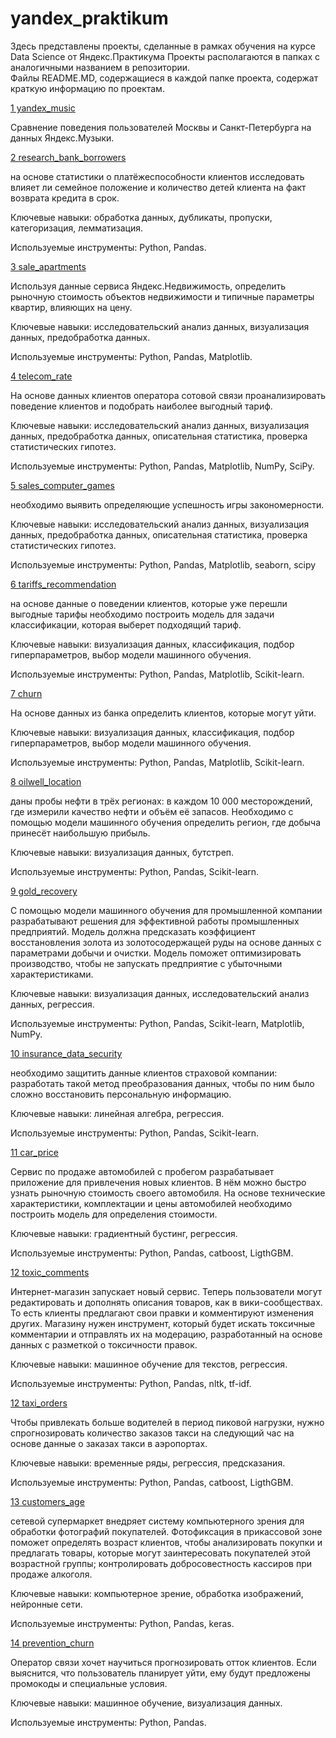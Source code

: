 # yandex_praktikum

Здесь представлены проекты, сделанные в рамках обучения на курсе Data Science от Яндекс.Практикума
Проекты располагаются в папках с аналогичными названием в репозитории.  
Файлы README.MD, содержащиеся в каждой папке проекта, содержат краткую информацию по проектам. 


[1 yandex_music](https://github.com/dar-bo/yandex_praktikum/tree/main/yandex_music)

Сравнение поведения пользователей Москвы и Санкт-Петербурга на данных Яндекс.Музыки.

[2 research_bank_borrowers](https://github.com/dar-bo/yandex_praktikum/tree/main/research_bank_borrowers)

на основе статистики о платёжеспособности клиентов исследовать влияет ли семейное положение и количество детей клиента на факт возврата кредита в срок.

Ключевые навыки: обработка данных, дубликаты, пропуски, категоризация, лемматизация.

Используемые инструменты: Python, Pandas.

[3 sale_apartments](https://github.com/dar-bo/yandex_praktikum/tree/main/sale_apartments)

Используя данные сервиса Яндекс.Недвижимость, определить рыночную стоимость объектов недвижимости и типичные параметры квартир, влияющих на цену.

Ключевые навыки: исследовательский анализ данных, визуализация данных, предобработка данных.

Используемые инструменты: Python, Pandas, Matplotlib.

[4 telecom_rate](https://github.com/dar-bo/yandex_praktikum/blob/main/telecom_rate)

На основе данных клиентов оператора сотовой связи проанализировать поведение клиентов и подобрать наиболее выгодный тариф.

Ключевые навыки: исследовательский анализ данных, визуализация данных, предобработка данных, описательная статистика, проверка статистических гипотез.

Используемые инструменты: Python, Pandas, Matplotlib, NumPy, SciPy.

[5 sales_computer_games](https://github.com/dar-bo/yandex_praktikum/tree/main/sales_computer_games)

необходимо выявить определяющие успешность игры закономерности.

Ключевые навыки: исследовательский анализ данных, визуализация данных, предобработка данных, описательная статистика, проверка статистических гипотез.

Используемые инструменты: Python, Pandas, Matplotlib, seaborn, scipy

[6 tariffs_recommendation](https://github.com/dar-bo/yandex_praktikum/tree/main/tariffs_recommendation)

на основе данные о поведении клиентов, которые уже перешли выгодные тарифы необходимо построить модель для задачи классификации, которая выберет подходящий тариф.

Ключевые навыки: визуализация данных, классификация, подбор гиперпараметров, выбор модели машинного обучения.

Используемые инструменты: Python, Pandas, Matplotlib, Scikit-learn.

[7 churn](https://github.com/dar-bo/yandex_praktikum/tree/main/churn)

На основе данных из банка определить клиентов, которые могут уйти.
 
Ключевые навыки: визуализация данных, классификация, подбор гиперпараметров, выбор модели машинного обучения.

Используемые инструменты: Python, Pandas, Matplotlib, Scikit-learn. 

[8 oilwell_location](https://github.com/dar-bo/yandex_praktikum/tree/main/oilwell_location) 

даны пробы нефти в трёх регионах: в каждом 10 000 месторождений, где измерили качество нефти и объём её запасов. Необходимо с помощью модели машинного обучения определить регион, где добыча принесёт наибольшую прибыль.

Ключевые навыки: визуализация данных, бутстреп.

Используемые инструменты: Python, Pandas, Scikit-learn.

[9 gold_recovery](https://github.com/dar-bo/yandex_praktikum/tree/main/gold_recovery)

С помощью модели машинного обучения для промышленной компании разрабатывают решения для эффективной работы промышленных предприятий. Модель должна предсказать коэффициент восстановления золота из золотосодержащей руды на основе данных с параметрами добычи и очистки. Модель поможет оптимизировать производство, чтобы не запускать предприятие с убыточными характеристиками.

Ключевые навыки: визуализация данных, исследовательский анализ данных, регрессия.

Используемые инструменты: Python, Pandas, Scikit-learn, Matplotlib, NumPy.

[10 insurance_data_security](https://github.com/dar-bo/yandex_praktikum/tree/main/insurance_data_security)

необходимо защитить данные клиентов страховой компании: разработать такой метод преобразования данных, чтобы по ним было сложно восстановить персональную информацию.

Ключевые навыки: линейная алгебра, регрессия.

Используемые инструменты: Python, Pandas, Scikit-learn.

[11 car_price](https://github.com/dar-bo/yandex_praktikum/tree/main/car_price)

Сервис по продаже автомобилей с пробегом разрабатывает приложение для привлечения новых клиентов. В нём можно быстро узнать рыночную стоимость своего автомобиля. На основе технические характеристики, комплектации и цены автомобилей необходимо построить модель для определения стоимости.

Ключевые навыки: градиентный бустинг, регрессия.

Используемые инструменты: Python, Pandas, catboost, LigthGBM.

[12 toxic_comments](https://github.com/dar-bo/yandex_praktikum/tree/main/toxic_comments)

Интернет-магазин запускает новый сервис. Теперь пользователи могут редактировать и дополнять описания товаров, как в вики-сообществах. То есть клиенты предлагают свои правки и комментируют изменения других. Магазину нужен инструмент, который будет искать токсичные комментарии и отправлять их на модерацию, разработанный на основе данных с разметкой о токсичности правок.

Ключевые навыки: машинное обучение для текстов, регрессия.

Используемые инструменты: Python, Pandas, nltk, tf-idf.

[12 taxi_orders](https://github.com/dar-bo/yandex_praktikum/tree/main/taxi_orders)

Чтобы привлекать больше водителей в период пиковой нагрузки, нужно спрогнозировать количество заказов такси на следующий час на основе данные о заказах такси в аэропортах.

Ключевые навыки: временные ряды, регрессия, предсказания.

Используемые инструменты: Python, Pandas, catboost, LigthGBM.

[13 customers_age](https://github.com/dar-bo/yandex_praktikum/tree/main/customers_age)

сетевой супермаркет внедряет систему компьютерного зрения для обработки фотографий покупателей. Фотофиксация в прикассовой зоне поможет определять возраст клиентов, чтобы анализировать покупки и предлагать товары, которые могут заинтересовать покупателей этой возрастной группы; контролировать добросовестность кассиров при продаже алкоголя.

Ключевые навыки: компьютерное зрение, обработка изображений, нейронные сети.

Используемые инструменты: Python, Pandas, keras.

[14 prevention_churn](https://github.com/dar-bo/yandex_praktikum/tree/main/prevention_churn)

Оператор связи хочет научиться прогнозировать отток клиентов. Если выяснится, что пользователь планирует уйти, ему будут предложены промокоды и специальные условия.

Ключевые навыки: машинное обучение, визуализация данных.

Используемые инструменты: Python, Pandas.